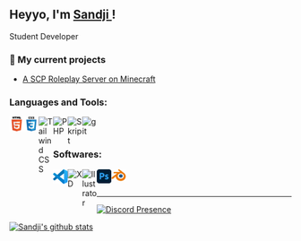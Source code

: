 ## Heyyo, I'm <a href="https://github.com/SandjiGit" target="_blank">Sandji </a>!
Student Developer

### 📕 My current projects

<!-- BLOG-POST-LIST:START -->
- [A SCP Roleplay Server on Minecraft](https://discord.gg/site23)
<!-- BLOG-POST-LIST:END -->

### Languages and Tools:


<a href="https://www.w3.org/html/" target="_blank"><img align="left" alt="HTML5" width="26px" src="https://raw.githubusercontent.com/github/explore/80688e429a7d4ef2fca1e82350fe8e3517d3494d/topics/html/html.png" /></a>
<a href="https://www.w3schools.com/css/" target="_blank"><img align="left" alt="CSS3" width="26px" src="https://raw.githubusercontent.com/github/explore/80688e429a7d4ef2fca1e82350fe8e3517d3494d/topics/css/css.png" /></a>
<a href="https://tailwindcss.com/" target="_blank"> <img align="left" alt="Tailwind CSS" width="26px" src="https://upload.wikimedia.org/wikipedia/commons/thumb/d/d5/Tailwind_CSS_Logo.svg/2048px-Tailwind_CSS_Logo.svg.png"/> </a>
<a href="https://www.php.net/" target="_blank"> <img align="left" alt="PHP" width="26px" src="https://www.carpemedia.fr/wp-content/uploads/2017/02/formation-php-initiation.png"/> </a>
<a href="" target="_blank"> <img align="left" alt="Skript" width="26px" src="https://skripthub.net/static/img/ogLogo.png"/> </a>
<a href="https://github.com/" target="_blank"> <img align="left" alt="git" width="26px" src="https://cdn-icons-png.flaticon.com/512/25/25231.png"/> </a>
<br />
<br />
### Softwares:

<img align="left" alt="Visual Studio Code" width="26px" src="https://raw.githubusercontent.com/github/explore/80688e429a7d4ef2fca1e82350fe8e3517d3494d/topics/visual-studio-code/visual-studio-code.png" />
<a href="https://www.jetbrains.com/fr-fr/webstorm/" target="_blank"> <img align="left" alt="XD" width="26px" src="https://resources.jetbrains.com/storage/products/webstorm/img/meta/webstorm_logo_300x300.png"/> </a> 
<a href="https://www.blockbench.net/" target="_blank"> <img align="left" alt="Illustrator" width="26px" src="https://upload.wikimedia.org/wikipedia/commons/6/6d/Blockbench_icon.png"/> </a> 
<a href="https://www.photoshop.com/en" target="_blank"> <img align="left" alt="Photoshop" width="26px" src="https://github.com/Aakarsh-B/trying-repos/blob/master/photoshop.png?raw=true"/> </a>
<a href="https://www.blender.org" target="_blank"> <img align="left" alt="Photoshop" width="26px" src="https://github.com/Aakarsh-B/trying-repos/blob/master/blender.png?raw=true"/> </a>


<br />
<br />

---

[![Discord Presence](https://lanyard.cnrad.dev/api/774641097699098624)](https://discord.com/users/774641097699098624)

[![Sandji's github stats](https://github-readme-stats.vercel.app/api?username=SandjiGit&include_all_commits=true&count_private=true&show_icons=true&line_height=20&title_color=FFFFFF&icon_color=FFFFFF&text_color=FFFFFF&bg_color=0D1117)](https://github.com/anuraghazra/github-readme-stats)
